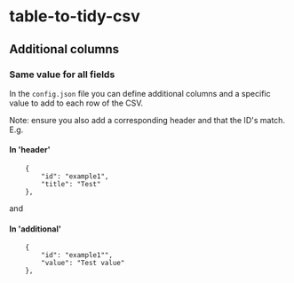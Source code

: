 # table-to-tidy-csv



## Additional columns

### Same value for all fields
In the `config.json` file you can define additional columns and a specific value to add to each row of the CSV.

 Note: ensure you also add a corresponding header and that the ID's match. E.g.
#### In 'header'
```
    {
        "id": "example1",
        "title": "Test"
    },
```
and
#### In 'additional'
```
    {
        "id": "example1"",
        "value": "Test value"
    },
```